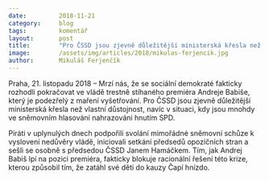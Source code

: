 ```yaml
---
date:         2018-11-21
category:     blog
tags:         komentář
layout:       post
title:        "Pro ČSSD jsou zjevně důležitější ministerská křesla než vlastní důstojnost, komentuje poslanec Mikuláš Ferjenčík"
image:        /assets/img/articles/2018/mikulas-ferjencik.jpg
author:       Mikuláš Ferjenčík
---
```


Praha, 21. listopadu 2018 – Mrzí nás, že se sociální demokraté fakticky rozhodli pokračovat ve vládě trestně stíhaného premiéra Andreje Babiše, který je podezřelý z maření vyšetřování. Pro ČSSD jsou zjevně důležitější ministerská křesla než vlastní důstojnost, navíc v situaci, kdy jsou mnohdy ve sněmovním hlasování nahrazováni hnutím SPD.

Piráti v uplynulých dnech podpořili svolání mimořádné sněmovní schůze k vyslovení  nedůvěry vládě, iniciovali setkání předsedů opozičních stran a sešli se osobně s předsedou ČSSD Janem Hamáčkem. Tím, jak Andrej Babiš lpí na pozici premiéra, fakticky blokuje racionální řešení této krize, kterou způsobil tím, že zatáhl své děti do kauzy Čapí hnízdo.
